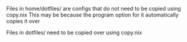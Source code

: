 Files in home/dotfiles/ are configs that do not need to be copied using copy.nix
This may be because the program option for it automatically copies it over

Files in dotfiles/ need to be copied over using copy.nix
